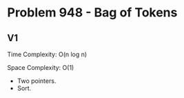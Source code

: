 # Problem 948 - Bag of Tokens

## V1

Time Complexity: O(n log n)

Space Complexity: O(1)

- Two pointers.
- Sort.
